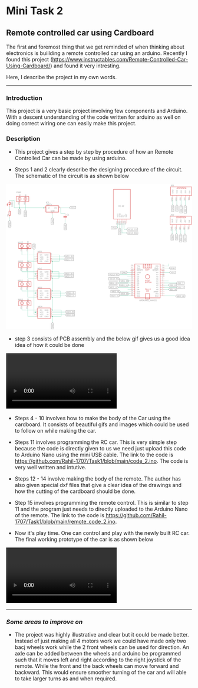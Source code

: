 # **Mini Task 2**
## **Remote controlled car using Cardboard**

The first and foremost thing that we get reminded of when thinking about electronics is buiilding a remote controlled car using an arduino. Recently I found this project (https://www.instructables.com/Remote-Controlled-Car-Using-Cardboard/) and found it very intresting.

Here, I describe the project in my own words.

---

### **Introduction**
This project is a very basic project involving few components and Arduino. With a descent understanding of the code written for arduino as well on doing correct wiring one can easily make this project.

### **Description**

- This project gives a step by step by procedure of how an Remote Controlled Car can be made by using arduino.

- Steps 1 and 2 clearly describe the designing procedure of the circuit. The schematic of the circuit is as shown below

![img2](https://raw.githubusercontent.com/Rahil-1707/Task1/main/img2.webp)

- step 3 consists of PCB assembly and the below gif gives us a good idea idea of how it could be done

![img2_gif1](https://user-images.githubusercontent.com/107472602/173730494-acce5e4e-3a89-4d3c-b9f3-e3f56bb3bc0c.mp4)

- Steps 4 - 10 involves how to make the body of the Car using the cardboard. It consists of beautiful gifs and images which could be used to follow on while making the car.

- Steps 11 involves programming the RC car. This is very simple step because the code is directly given to us we need just upload this code to Arduino Nano using the mini USB cable. The link to the code is https://github.com/Rahil-1707/Task1/blob/main/code_2.ino. The code is very well written and intutive.

- Steps 12 - 14 involve making the body of the remote. The author has also given special dxf files that give a clear idea of the drawings and how the cutting of the cardboard should be done.

- Step 15 involves programming the remote control. This is similar to step 11 and the program just needs to directly uploaded to the Arduino Nano of the remote. The link to the code is https://github.com/Rahil-1707/Task1/blob/main/remote_code_2.ino.

- Now it's play time. One can control and play with the newly built RC car. The final working prototype of the car is as shown below

![fianl_car_2](https://user-images.githubusercontent.com/107472602/173730699-17c40357-d093-4c71-b2bd-6c1b65c5d6c8.mp4)

---
### ***Some areas to improve on***

- The project was highly illustrative and clear but it could be made better. Instead of just making all 4 motors work we could have made only two bacj wheels work while the 2 front wheels can be used for direction. An axle can be added between the wheels and arduino be programmed such that it moves left and right according to the right joystick of the remote. While the front and the back wheels can move forward and backward. This would ensure smoother turning of the car and will able to take larger turns as and when required.
